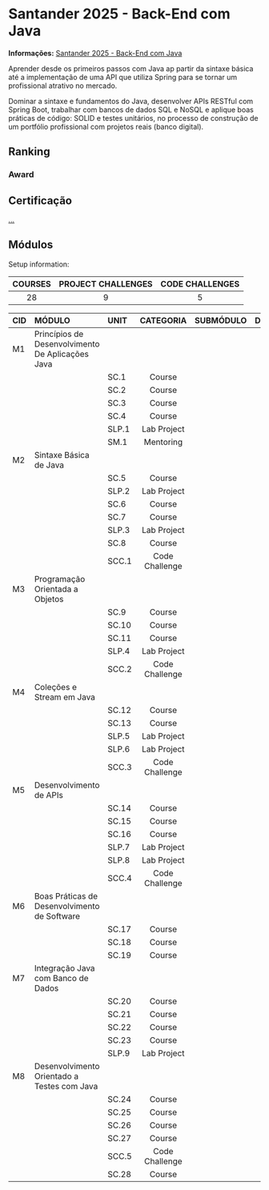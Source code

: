 # Santander 2025 - Back-End com Java

**Informações:** [Santander 2025 - Back-End com Java](https://web.dio.me/track/santander-2025-java-back-end?tab=about)

Aprender desde os primeiros passos com Java ap partir da sintaxe básica até a implementação de uma API que utiliza Spring para se tornar um profissional atrativo no mercado.

Dominar a sintaxe e fundamentos do Java, desenvolver APIs RESTful com Spring Boot, trabalhar com bancos de dados SQL e NoSQL e aplique boas práticas de código: SOLID e testes unitários, no processo de construção de um portfólio profissional com projetos reais (banco digital).

## Ranking

<adicionar imagem>

### Award

## Certificação
[...]()

## Módulos

Setup information: 

|COURSES|PROJECT CHALLENGES|CODE CHALLENGES|
|:----: |:----:  		   |:----:  	   |
|28		|9				   |5			   | 

|CID	|MÓDULO 											|UNIT	|CATEGORIA 		|SUBMÓDULO 				|DURAÇÃO	|CHECK				|
|:----  |:---- 												|:----	|:----:			|:----:					|:----:		|:----:				|
|M1 	|Princípios de Desenvolvimento De Aplicações Java	|	   	|				| 					 	|			|:white_check_mark:	|
|		|			 										|SC.1	|Course			|  						|	   		|					|
|		|			 										|SC.2	|Course			|  						|	   		|					|
|		|													|SC.3	|Course			|  						|			|					|
|		|													|SC.4	|Course			|  						|			|					|
|		|													|SLP.1 	|Lab Project	|  						|			|					|
|		|													|SM.1 	|Mentoring		|  						|			|					|
|M2 	|Sintaxe Básica de Java  							|	   	|				|						| 			|:white_check_mark:	|
|		|													|SC.5	|Course			|  						|	   		|					|
|		|													|SLP.2  |Lab Project	|  						|	   		|					|
|		|													|SC.6	|Course			|  						|	   		|					|
|		|													|SC.7	|Course			|  						|	   		|					|
|		|													|SLP.3  |Lab Project	|  						|	   		|					|
|		|													|SC.8	|Course			|  						|	   		|					|
|		|													|SCC.1	|Code Challenge	|  						|	   		|					|
|M3 	|Programação Orientada a Objetos  					|	   	|				|						|			|:white_check_mark:	|
| 		|													|SC.9	|Course			|	   					|			|					|
| 		|													|SC.10	|Course			|	   					|			|					|
| 		|													|SC.11	|Course			|	   					|			|					|
| 		|													|SLP.4  |Lab Project	|	   					|			|					|
| 		|													|SCC.2	|Code Challenge	|  						|	   		|					|
|M4 	|Coleções e Stream em Java							|	   	|				|						|			|:white_check_mark:	|
|	 	|													|SC.12	|Course			|						|			|					|
|	 	|													|SC.13	|Course			|						|			|					|
|	 	|													|SLP.5  |Lab Project	|						|			|					|
|	 	|													|SLP.6  |Lab Project	|						|			|					|
|	 	|													|SCC.3	|Code Challenge	|						|			|					|
|M5 	|Desenvolvimento de APIs  							|	   	|				|						|			|:white_check_mark:	|
|	 	|													|SC.14	|Course			|						|			|					|
|	 	|													|SC.15	|Course			|						|			|					|
|	 	|													|SC.16	|Course			|						|			|					|
|	 	|													|SLP.7  |Lab Project	|						|			|					|
|	 	|													|SLP.8  |Lab Project	|						|			|					|
|	 	|													|SCC.4	|Code Challenge	|						|			|					|
|M6 	|Boas Práticas de Desenvolvimento de Software  		|	   	|				|						|			|:white_check_mark:	|
|	 	|													|SC.17	|Course			|						|			|					|
|	 	|													|SC.18	|Course			|						|			|					|
| 		|													|SC.19	|Course			|						|			|					|
|M7 	|Integração Java com Banco de Dados  				|	   	|				|						|			|:white_check_mark:	|
|	 	|													|SC.20	|Course			|						|			|					|
|	 	|													|SC.21	|Course			|						|			|					|
|	 	|													|SC.22	|Course			|						|			|					|
|	 	|													|SC.23	|Course			|						|			|					|
| 		|													|SLP.9  |Lab Project	|						|			|					|
|M8 	|Desenvolvimento Orientado a Testes com Java  		|	   	|				|						|			|:white_check_mark:	|
|	 	|													|SC.24	|Course			|						|			|					|
|	 	|													|SC.25	|Course			|						|			|					|
|	 	|													|SC.26	|Course			|						|			|					|
|	 	|													|SC.27	|Course			|						|			|					|
|	 	|													|SCC.5	|Code Challenge	|						|			|					|
|	 	|													|SC.28	|Course			|						|			|					|


